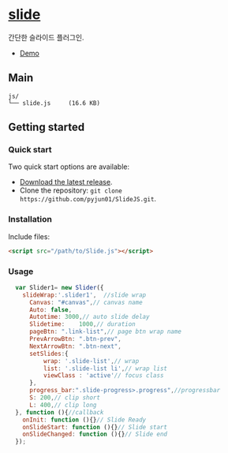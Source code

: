 # [slide](https://github.com/pyjun01/SlideJS)

간단한 슬라이드 플러그인.

- [Demo](https://pyjun01.github.io/SlideJS/)

## Main

```
js/
└── slide.js     (16.6 KB)
```



## Getting started

### Quick start

Two quick start options are available:

- [Download the latest release](https://github.com/pyjun01/SlideJS/archive/master.zip).
- Clone the repository: `git clone https://github.com/pyjun01/SlideJS.git`.


### Installation

Include files:

```html
<script src="/path/to/Slide.js"></script>
```


### Usage

```js
  var Slider1= new Slider({
    slideWrap:'.slider1',  //slide wrap
	  Canvas: "#canvas",// canvas name
	  Auto: false,
	  Autotime: 3000,// auto slide delay
	  Slidetime: 	1000,// duration
	  pageBtn: ".link-list",// page btn wrap name
	  PrevArrowBtn: ".btn-prev",
	  NextArrowBtn: ".btn-next",
	  setSlides:{
		  wrap: '.slide-list',// wrap
		  list: '.slide-list li',// wrap list
		  viewClass : 'active'// focus class
	  },
	  progress_bar:".slide-progress>.progress",//progressbar
	  S: 200,// clip short
	  L: 400,// clip long
  }, function (){//callback
    onInit: function (){}// Slide Ready
    onSlideStart: function (){}// Slide start
    onSlideChanged: function (){}// Slide end
  });
```
